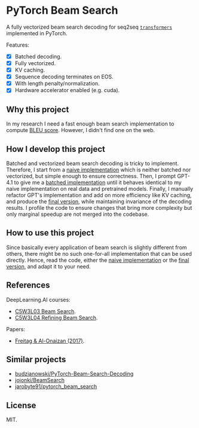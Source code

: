 # PyTorch Beam Search

A fully vectorized beam search decoding for seq2seq [`transformers`](https://huggingface.co/docs/transformers/v4.51.3/en/index) implemented in PyTorch.

Features:

- [x] Batched decoding.
- [x] Fully vectorized.
- [x] KV caching.
- [x] Sequence decoding terminates on EOS.
- [x] With length penalty/normalization.
- [x] Hardware accelerator enabled (e.g. cuda).

## Why this project

In my research I need a fast enough beam search implementation to compute [BLEU score](https://en.wikipedia.org/wiki/BLEU).
However, I didn't find one on the web.

## How I develop this project

Batched and vectorized beam search decoding is tricky to implement.
Therefore, I start from a [naive implementation](./beam_search/naive_beam_search.py) which is neither batched nor vectorized, but simple enough to ensure correctness.
Then, I prompt GPT-4.1 to give me a [batched implementation](./beam_search/batched_beam_search_gpt.py) until it behaves identical to my naive implementation on real data and pretrained models.
Finally, I manually refactor GPT's implementation and add on more efficiency like KV caching, and produce the [final version](./beam_search/batched_beam_search.py), while maintaining invariance of the decoding results.
I profile the code to ensure changes that bring more complexity but only marginal speedup are not merged into the codebase.

## How to use this project

Since basically every application of beam search is slightly different from others, there might be no such one-for-all implementation that can be used directly.
Hence, read the code, either the [naive implementation](./beam_search/naive_beam_search.py) or the [final version](./beam_search/batched_beam_search.py), and adapt it to your need.

## References

DeepLearning.AI courses:

- [C5W3L03 Beam Search](https://www.youtube.com/watch?v=RLWuzLLSIgw).
- [C5W3L04 Refining Beam Search](https://www.youtube.com/watch?v=gb__z7LlN_4).

Papers:

- [Freitag & Al-Onaizan (2017)](https://arxiv.org/pdf/1702.01806).

## Similar projects

- [budzianowski/PyTorch-Beam-Search-Decoding](https://github.com/budzianowski/PyTorch-Beam-Search-Decoding)
- [jojonki/BeamSearch](https://github.com/jojonki/BeamSearch)
- [jarobyte91/pytorch_beam_search](https://github.com/jarobyte91/pytorch_beam_search)

## License

MIT.
